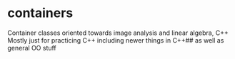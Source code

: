 # containers
Container classes oriented towards image analysis and linear algebra, C++
Mostly just for practicing C++ including newer things in C++## as well as general OO stuff



